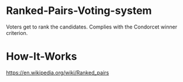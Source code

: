 # Ranked-Pairs-Voting-system
Voters get to rank the candidates. Complies with the Condorcet winner criterion.

# How-It-Works
https://en.wikipedia.org/wiki/Ranked_pairs
